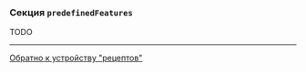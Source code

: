 ### Секция `predefinedFeatures`

TODO

---

[Обратно к устройству "рецептов"](/plugins/hh-geminio/docs/ru/RECIPE_CONTENT.md)